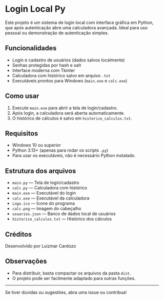 # Login Local Py

Este projeto é um sistema de login local com interface gráfica em Python, que após autenticação abre uma calculadora avançada. Ideal para uso pessoal ou demonstração de autenticação simples.

## Funcionalidades
- Login e cadastro de usuários (dados salvos localmente)
- Senhas protegidas por hash e salt
- Interface moderna com Tkinter
- Calculadora com histórico salvo em arquivo `.txt`
- Executáveis prontos para Windows (`main.exe` e `calc.exe`)

## Como usar
1. Execute `main.exe` para abrir a tela de login/cadastro.
2. Após login, a calculadora será aberta automaticamente.
3. O histórico de cálculos é salvo em `historico_calculos.txt`.

## Requisitos
- Windows 10 ou superior
- Python 3.13+ (apenas para rodar os scripts `.py`)
- Para usar os executáveis, não é necessário Python instalado.

## Estrutura dos arquivos
- `main.py` — Tela de login/cadastro
- `calc.py` — Calculadora com histórico
- `main.exe` — Executável do login
- `calc.exe` — Executável da calculadora
- `Logo.ico` — Ícone do programa
- `calc.png` — Imagem do cabeçalho
- `usuarios.json` — Banco de dados local de usuários
- `historico_calculos.txt` — Histórico dos cálculos

## Créditos
Desenvolvido por Luizmar Cardozo

## Observações
- Para distribuir, basta compactar os arquivos da pasta `dist`.
- O projeto pode ser facilmente adaptado para outras funções.

---

Se tiver dúvidas ou sugestões, abra uma issue ou contribua!
